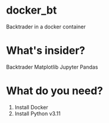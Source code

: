 # docker_bt
Backtrader in a docker container

# What's insider?
Backtrader
Matplotlib
Jupyter
Pandas

# What do you need?
1. Install Docker
2. Install Python v3.11
